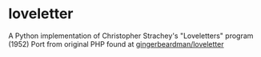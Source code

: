 # loveletter
A Python implementation of Christopher Strachey's "Loveletters" program (1952) 
Port from original PHP found at [gingerbeardman/loveletter](https://github.com/gingerbeardman/loveletter)
